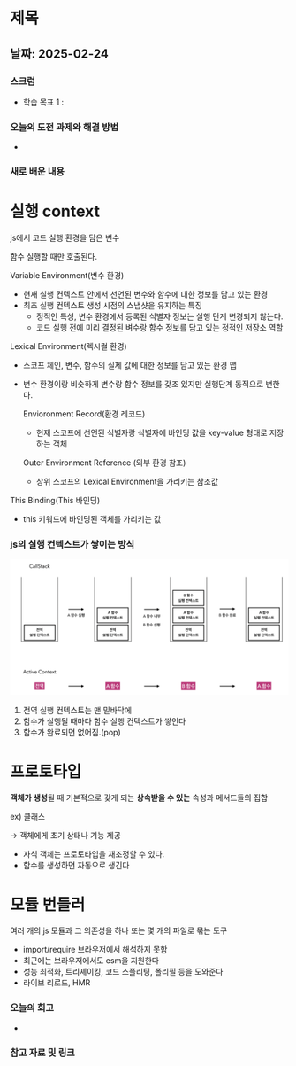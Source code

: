 # 제목

## 날짜: 2025-02-24

### 스크럼
- 학습 목표 1 :

### 오늘의 도전 과제와 해결 방법
- 

### 새로 배운 내용
# 실행 context

js에서 코드 실행 환경을 담은 변수

함수 실행할 때만 호출된다.

Variable Environment(변수 환경)

- 현재 실행 컨텍스트 안에서 선언된 변수와 함수에 대한 정보를 담고 있는 환경
- 최초 실행 컨텍스트 생성 시점의 스냅샷을 유지하는 특징
    - 정적인 특성, 변수 환경에서 등록된 식별자 정보는 실행 단계 변경되지 않는다.
    - 코드 실행 전에 미리 결정된 벼수랑 함수 정보를 담고 있는 정적인 저장소 역할

Lexical Environment(렉시컬 환경)

- 스코프 체인, 변수, 함수의 실제 값에 대한 정보를 담고 있는 환경 맵
- 변수 환경이랑 비슷하게 변수랑 함수 정보를 갖조 있지만 실행단계 동적으로 변한다.
    
    Envioronment Record(환경 레코드)
    
    - 현재 스코프에 선언된 식별자랑 식별자에 바인딩 값을 key-value 형태로 저장하는 객체
    
    Outer Environment Reference (외부 환경 참조)
    
    - 상위 스코프의 Lexical Environment을 가리키는 참조값

This Binding(This 바인딩)

- this 키워드에 바인딩된 객체를 가리키는 값

### js의 실행 컨텍스트가 쌓이는 방식

![실행 컨텍스트](./src/2025-02-24-js-activecontext.png)

1. 전역 실행 컨텍스트는 맨 밑바닥에
2. 함수가 실행될 때마다 함수 실행 컨텍스트가 쌓인다
3. 함수가 완료되면 없어짐.(pop)

# 프로토타입

**객체가 생성**될 때 기본적으로 갖게 되는 **상속받을 수 있는** 속성과 메서드들의 집합

ex) 클래스 

→ 객체에게 초기 상태나 기능 제공

- 자식 객체는 프로토타입을 재조정할 수 있다.
- 함수를 생성하면 자동으로 생긴다

# 모듈 번들러

여러 개의 js 모듈과 그 의존성을 하나 또는 몇 개의 파일로 묶는 도구

- import/require 브라우저에서 해석하지 못함
- 최근에는 브라우저에서도 esm을 지원한다
- 성능 최적화, 트리셰이킹, 코드 스플리팅, 폴리필 등을 도와준다
- 라이브 리로드, HMR

### 오늘의 회고
- 

### 참고 자료 및 링크


